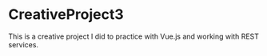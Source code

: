 # CreativeProject3
This is a creative project I did to practice with Vue.js and working with REST services.
